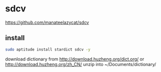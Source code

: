 # sdcv
https://github.com/manateelazycat/sdcv

## install
```bash
sudo aptitude install stardict sdcv -y
```

download dictionary from http://download.huzheng.org/dict.org/ or http://download.huzheng.org/zh_CN/
unzip into ~/Documents/dictionary/
